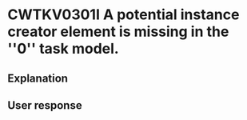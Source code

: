 # CWTKV0301I A potential instance creator element is missing in the ''0'' task model.

## Explanation

## User response